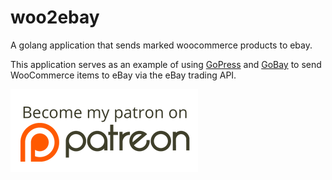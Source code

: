 # woo2ebay

A golang application that sends marked woocommerce products to ebay.

This application serves as an example of using [GoPress](https://github.com/jasonknight/gopress) and [GoBay](https://github.com/jasonknight/gobay) to send WooCommerce items to eBay via the eBay trading API.

[![Become A Patron](https://github.com/jasonknight/gobay/raw/master/assets/patreon.png)](https://www.patreon.com/user?u=4141497)
